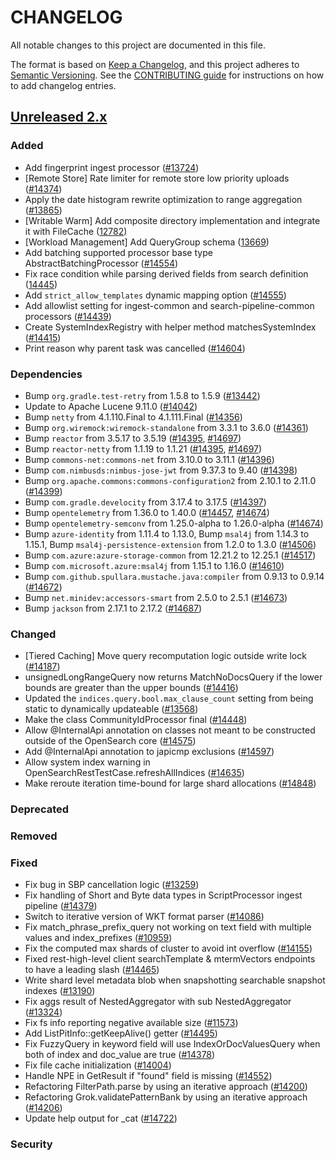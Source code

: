 # CHANGELOG
All notable changes to this project are documented in this file.

The format is based on [Keep a Changelog](https://keepachangelog.com/en/1.0.0/), and this project adheres to [Semantic Versioning](https://semver.org/spec/v2.0.0.html). See the [CONTRIBUTING guide](./CONTRIBUTING.md#Changelog) for instructions on how to add changelog entries.

## [Unreleased 2.x]
### Added
- Add fingerprint ingest processor ([#13724](https://github.com/opensearch-project/OpenSearch/pull/13724))
- [Remote Store] Rate limiter for remote store low priority uploads ([#14374](https://github.com/opensearch-project/OpenSearch/pull/14374/))
- Apply the date histogram rewrite optimization to range aggregation ([#13865](https://github.com/opensearch-project/OpenSearch/pull/13865))
- [Writable Warm] Add composite directory implementation and integrate it with FileCache ([12782](https://github.com/opensearch-project/OpenSearch/pull/12782))
- [Workload Management] Add QueryGroup schema ([13669](https://github.com/opensearch-project/OpenSearch/pull/13669))
- Add batching supported processor base type AbstractBatchingProcessor ([#14554](https://github.com/opensearch-project/OpenSearch/pull/14554))
- Fix race condition while parsing derived fields from search definition ([14445](https://github.com/opensearch-project/OpenSearch/pull/14445))
- Add `strict_allow_templates` dynamic mapping option ([#14555](https://github.com/opensearch-project/OpenSearch/pull/14555))
- Add allowlist setting for ingest-common and search-pipeline-common processors ([#14439](https://github.com/opensearch-project/OpenSearch/issues/14439))
- Create SystemIndexRegistry with helper method matchesSystemIndex ([#14415](https://github.com/opensearch-project/OpenSearch/pull/14415))
- Print reason why parent task was cancelled ([#14604](https://github.com/opensearch-project/OpenSearch/issues/14604))

### Dependencies
- Bump `org.gradle.test-retry` from 1.5.8 to 1.5.9 ([#13442](https://github.com/opensearch-project/OpenSearch/pull/13442))
- Update to Apache Lucene 9.11.0 ([#14042](https://github.com/opensearch-project/OpenSearch/pull/14042))
- Bump `netty` from 4.1.110.Final to 4.1.111.Final ([#14356](https://github.com/opensearch-project/OpenSearch/pull/14356))
- Bump `org.wiremock:wiremock-standalone` from 3.3.1 to 3.6.0 ([#14361](https://github.com/opensearch-project/OpenSearch/pull/14361))
- Bump `reactor` from 3.5.17 to 3.5.19 ([#14395](https://github.com/opensearch-project/OpenSearch/pull/14395), [#14697](https://github.com/opensearch-project/OpenSearch/pull/14697))
- Bump `reactor-netty` from 1.1.19 to 1.1.21 ([#14395](https://github.com/opensearch-project/OpenSearch/pull/14395), [#14697](https://github.com/opensearch-project/OpenSearch/pull/14697))
- Bump `commons-net:commons-net` from 3.10.0 to 3.11.1 ([#14396](https://github.com/opensearch-project/OpenSearch/pull/14396))
- Bump `com.nimbusds:nimbus-jose-jwt` from 9.37.3 to 9.40 ([#14398](https://github.com/opensearch-project/OpenSearch/pull/14398))
- Bump `org.apache.commons:commons-configuration2` from 2.10.1 to 2.11.0 ([#14399](https://github.com/opensearch-project/OpenSearch/pull/14399))
- Bump `com.gradle.develocity` from 3.17.4 to 3.17.5 ([#14397](https://github.com/opensearch-project/OpenSearch/pull/14397))
- Bump `opentelemetry` from 1.36.0 to 1.40.0 ([#14457](https://github.com/opensearch-project/OpenSearch/pull/14457), [#14674](https://github.com/opensearch-project/OpenSearch/pull/14674))
- Bump `opentelemetry-semconv` from 1.25.0-alpha to 1.26.0-alpha ([#14674](https://github.com/opensearch-project/OpenSearch/pull/14674))
- Bump `azure-identity` from 1.11.4 to 1.13.0, Bump `msal4j` from 1.14.3 to 1.15.1, Bump `msal4j-persistence-extension` from 1.2.0 to 1.3.0 ([#14506](https://github.com/opensearch-project/OpenSearch/pull/14673))
- Bump `com.azure:azure-storage-common` from 12.21.2 to 12.25.1 ([#14517](https://github.com/opensearch-project/OpenSearch/pull/14517))
- Bump `com.microsoft.azure:msal4j` from 1.15.1 to 1.16.0 ([#14610](https://github.com/opensearch-project/OpenSearch/pull/14610))
- Bump `com.github.spullara.mustache.java:compiler` from 0.9.13 to 0.9.14 ([#14672](https://github.com/opensearch-project/OpenSearch/pull/14672))
- Bump `net.minidev:accessors-smart` from 2.5.0 to 2.5.1 ([#14673](https://github.com/opensearch-project/OpenSearch/pull/14673))
- Bump `jackson` from 2.17.1 to 2.17.2 ([#14687](https://github.com/opensearch-project/OpenSearch/pull/14687))

### Changed
- [Tiered Caching] Move query recomputation logic outside write lock ([#14187](https://github.com/opensearch-project/OpenSearch/pull/14187))
- unsignedLongRangeQuery now returns MatchNoDocsQuery if the lower bounds are greater than the upper bounds ([#14416](https://github.com/opensearch-project/OpenSearch/pull/14416))
- Updated the `indices.query.bool.max_clause_count` setting from being static to dynamically updateable ([#13568](https://github.com/opensearch-project/OpenSearch/pull/13568))
- Make the class CommunityIdProcessor final ([#14448](https://github.com/opensearch-project/OpenSearch/pull/14448))
- Allow @InternalApi annotation on classes not meant to be constructed outside of the OpenSearch core ([#14575](https://github.com/opensearch-project/OpenSearch/pull/14575))
- Add @InternalApi annotation to japicmp exclusions ([#14597](https://github.com/opensearch-project/OpenSearch/pull/14597))
- Allow system index warning in OpenSearchRestTestCase.refreshAllIndices ([#14635](https://github.com/opensearch-project/OpenSearch/pull/14635))
- Make reroute iteration time-bound for large shard allocations ([#14848](https://github.com/opensearch-project/OpenSearch/pull/14848))

### Deprecated

### Removed

### Fixed
- Fix bug in SBP cancellation logic ([#13259](https://github.com/opensearch-project/OpenSearch/pull/13474))
- Fix handling of Short and Byte data types in ScriptProcessor ingest pipeline ([#14379](https://github.com/opensearch-project/OpenSearch/issues/14379))
- Switch to iterative version of WKT format parser ([#14086](https://github.com/opensearch-project/OpenSearch/pull/14086))
- Fix match_phrase_prefix_query not working on text field with multiple values and index_prefixes ([#10959](https://github.com/opensearch-project/OpenSearch/pull/10959))
- Fix the computed max shards of cluster to avoid int overflow ([#14155](https://github.com/opensearch-project/OpenSearch/pull/14155))
- Fixed rest-high-level client searchTemplate & mtermVectors endpoints to have a leading slash ([#14465](https://github.com/opensearch-project/OpenSearch/pull/14465))
- Write shard level metadata blob when snapshotting searchable snapshot indexes ([#13190](https://github.com/opensearch-project/OpenSearch/pull/13190))
- Fix aggs result of NestedAggregator with sub NestedAggregator ([#13324](https://github.com/opensearch-project/OpenSearch/pull/13324))
- Fix fs info reporting negative available size ([#11573](https://github.com/opensearch-project/OpenSearch/pull/11573))
- Add ListPitInfo::getKeepAlive() getter ([#14495](https://github.com/opensearch-project/OpenSearch/pull/14495))
- Fix FuzzyQuery in keyword field will use IndexOrDocValuesQuery when both of index and doc_value are true ([#14378](https://github.com/opensearch-project/OpenSearch/pull/14378))
- Fix file cache initialization ([#14004](https://github.com/opensearch-project/OpenSearch/pull/14004))
- Handle NPE in GetResult if "found" field is missing ([#14552](https://github.com/opensearch-project/OpenSearch/pull/14552))
- Refactoring FilterPath.parse by using an iterative approach ([#14200](https://github.com/opensearch-project/OpenSearch/pull/14200))
- Refactoring Grok.validatePatternBank by using an iterative approach ([#14206](https://github.com/opensearch-project/OpenSearch/pull/14206))
- Update help output for _cat ([#14722](https://github.com/opensearch-project/OpenSearch/pull/14722))

### Security

[Unreleased 2.x]: https://github.com/opensearch-project/OpenSearch/compare/2.15...2.x
